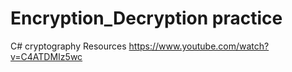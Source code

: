 # Encryption_Decryption practice
 C# cryptography
Resources 
https://www.youtube.com/watch?v=C4ATDMIz5wc
